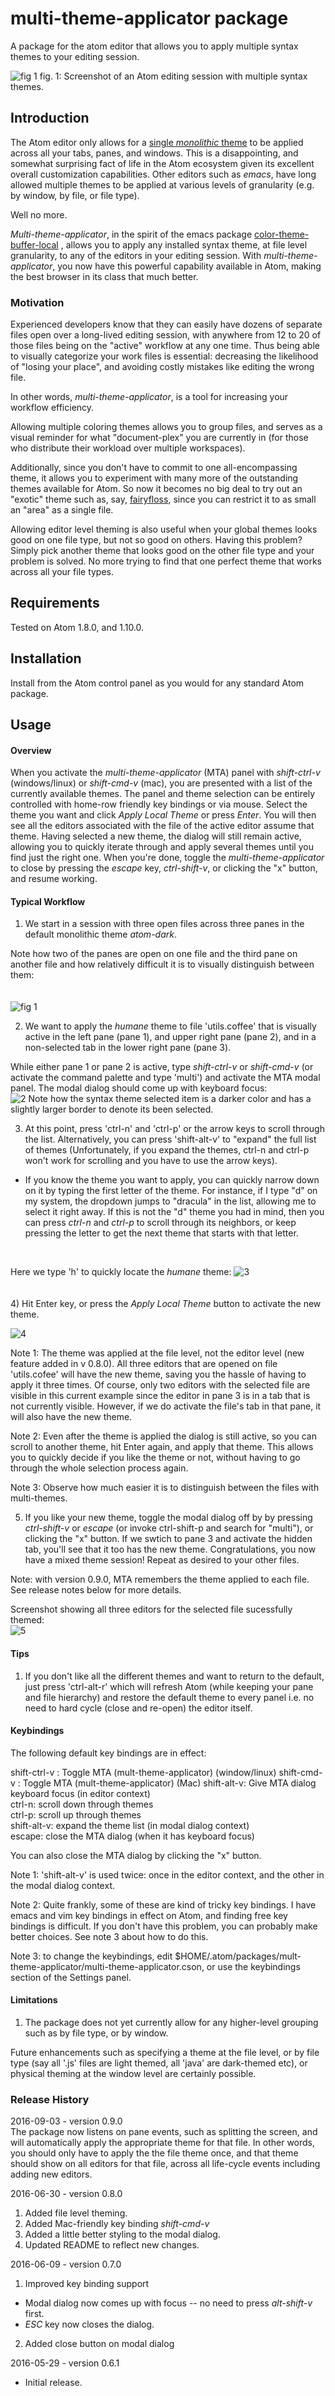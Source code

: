 # multi-theme-applicator package
A package for the atom editor that allows you to apply multiple syntax themes to your editing session.  

![fig 1](https://github.com/vt5491/multi-theme-applicator/blob/master/assets/img/mta_overview_minimap.png?raw=true)
fig. 1: Screenshot of an Atom editing session with multiple syntax themes.

## Introduction
The Atom editor only allows for a [single _monolithic_ theme](http://stackoverflow.com/questions/36929817/is-there-a-way-to-apply-multiple-themes-to-an-atom-editor-session-e-g-per-pane/37606434#37606434)
  to be applied across all your tabs, panes, and windows.  This is a disappointing, and somewhat surprising fact of life in the Atom ecosystem given its excellent overall customization capabilities.  Other editors such as _emacs_, have long allowed multiple themes to be applied at various levels of granularity (e.g. by window, by file, or file type).

Well no more.  

_Multi-theme-applicator_, in the spirit of the emacs package
[color-theme-buffer-local](https://github.com/vic/color-theme-buffer-local) , allows you to apply any installed syntax theme, at file level granularity, to any of the editors in your editing session. With _multi-theme-applicator_, you now have this powerful capability available in Atom, making the best browser in its class that much better.

### Motivation  
 Experienced developers know that they can easily have dozens of separate files open over a long-lived editing session, with anywhere from 12 to 20 of those files being on the "active" workflow at any one time.  Thus being able to visually categorize your work files is essential:  decreasing the likelihood of "losing your place", and avoiding costly mistakes like editing the wrong file.  

In other words, _multi-theme-applicator_, is a tool for increasing your workflow efficiency.

Allowing multiple coloring themes allows you to group files, and serves as a visual reminder for what "document-plex" you are currently in (for those who distribute their workload over multiple workspaces).

Additionally, since you don't have to commit to one all-encompassing theme, it allows you to experiment with many more of the outstanding themes available for Atom.  So now it becomes no big deal to try out an "exotic" theme such as, say,  [fairyfloss](https://sailorhg.github.io/fairyfloss/), since you can restrict it to as small an "area" as a single file.    

Allowing editor level theming is also useful when your global themes looks good on one file type, but not so good on others.  Having this problem?  Simply pick another theme that looks good on the other file type and your problem is solved.  No more trying to find that one perfect theme that works across all your file types.

## Requirements
Tested on Atom 1.8.0, and 1.10.0.

## Installation
Install from the Atom control panel as you would for any standard Atom package.

## Usage
#### Overview
When you activate the _multi-theme-applicator_ (MTA) panel with _shift-ctrl-v_ (windows/linux) or _shift-cmd-v_ (mac), you are presented with a list of the currently available themes.  The panel and theme selection can be entirely controlled with home-row friendly key bindings or via mouse.  Select the theme you want and click _Apply Local Theme_ or press _Enter_. You will then see all the editors associated with the file of the active editor assume that theme.  Having selected a new theme, the dialog will still remain active, allowing you to quickly iterate through and apply several themes until you find just the right one.  When you're done, toggle the _multi-theme-applicator_ to close by pressing the _escape_ key, _ctrl-shift-v_, or clicking the "x" button, and resume working.

#### Typical Workflow
1) We start in a session with three open files across three panes in the default monolithic theme _atom-dark_.    

  Note how two of the panes are open on one file and the third pane on another file and how relatively difficult it is to visually distinguish between them:  
<br/>  
![fig 1](https://github.com/vt5491/multi-theme-applicator/blob/master/assets/img/mta_workflow_start.png?raw=true)

2) We want to apply the _humane_ theme to file 'utils.coffee' that is visually active in the left pane (pane 1), and upper right pane (pane 2), and in a non-selected tab in the lower right pane (pane 3).  

  While either pane 1 or pane 2 is active, type _shift-ctrl-v_ or _shift-cmd-v_ (or activate the command palette and type 'multi') and activate the MTA modal panel.  The modal dialog should come up with keyboard focus:
  <br/>
  ![2](https://github.com/vt5491/multi-theme-applicator/blob/master/assets/img/mta_workflow_dialog.png?raw=true)
    Note how the syntax theme selected item is a darker color and has a slightly larger border to denote its been selected.


3) At this point, press 'ctrl-n' and 'ctrl-p' or the arrow keys to scroll through the list.  Alternatively, you can press 'shift-alt-v' to "expand" the full list of themes (Unfortunately, if you expand the themes, ctrl-n and ctrl-p won't work for scrolling and you have to use the arrow keys).  
  * If you know the theme you want to apply, you can quickly narrow down on it by typing the first letter of the theme.  For instance, if I type "d" on my system, the dropdown jumps to "dracula" in the list, allowing me to select it right away. If this is not the "d" theme you had in mind, then you can press _ctrl-n_ and _ctrl-p_ to scroll through its neighbors, or keep pressing the letter to get the next theme that starts with that letter.  
<br/>

Here we type 'h' to quickly locate the _humane_ theme:
![3](https://github.com/vt5491/multi-theme-applicator/blob/master/assets/img/mta_workflow_humane_pre_apply.png?raw=true)  
<br/>  
4) Hit Enter key, or press the _Apply Local Theme_ button to activate the new theme.


![4](https://github.com/vt5491/multi-theme-applicator/blob/master/assets/img/mta_workflow_humane_post_apply.png?raw=true)
<br/>

 Note 1: The theme was applied at the file level, not the editor level (new feature added in v 0.8.0).  All three editors that are opened on file 'utils.cofee' will have the new theme, saving you the hassle of having to apply it three times.  Of course, only two editors with the selected file are visible in this current example since the editor in pane 3 is in a tab that is not currently visible.  However, if we do activate the file's tab in that pane, it will also have the new theme.

 Note 2: Even after the theme is applied the dialog is still active, so you can scroll to another theme, hit Enter again, and apply that theme.  This allows you to quickly decide if you like the theme or not, without having to go through the whole selection process again.  

 Note 3: Observe how much easier it is to distinguish between the files with multi-themes.

5) If you like your new theme, toggle the modal dialog off by by pressing _ctrl-shift-v_ or _escape_ (or invoke ctrl-shift-p and search for "multi"), or clicking the "x" button. If we swtich to pane 3 and activate the hidden tab, you'll see that it too has the new theme.  Congratulations, you now have a mixed theme session!  Repeat as desired to your other files.

Note: with version 0.9.0, MTA remembers the theme applied to each file. See release notes below for more details.

Screenshot showing all three editors for the selected file sucessfully themed:
<br/>
![5](https://github.com/vt5491/multi-theme-applicator/blob/master/assets/img/mta_workflow_humane_post_apply_2.png?raw=true)
<br/>

#### Tips
1. If you don't like all the different themes and want to return to the default, just press 'ctrl-alt-r' which will refresh Atom (while keeping your pane and file hierarchy) and restore the default theme to every panel i.e. no need to hard cycle (close and re-open) the editor itself.   


#### Keybindings
The following default key bindings are in effect:  

shift-ctrl-v : Toggle MTA (mult-theme-applicator) (window/linux)
shift-cmd-v : Toggle MTA (mult-theme-applicator) (Mac)
shift-alt-v: Give MTA dialog keyboard focus (in editor context)  
ctrl-n: scroll down through themes  
ctrl-p: scroll up through themes  
shift-alt-v: expand the theme list (in modal dialog context)  
escape: close the MTA dialog (when it has keyboard focus)

You can also close the MTA dialog by clicking the "x" button.

Note 1: 'shift-alt-v' is used twice: once in the editor context, and the other in the modal dialog context.  

Note 2: Quite frankly, some of these are kind of tricky key bindings.  I have emacs and vim key bindings in effect on Atom, and finding free key bindings is difficult.  If you don't have this problem, you can probably make better choices.  See note 3 about how to do this.

Note 3: to change the keybindings, edit $HOME/.atom/packages/mult-theme-applicator/multi-theme-applicator.cson, or use the keybindings section of the Settings panel.

#### Limitations
1) The package does not yet currently allow for any higher-level grouping such as by file type, or by window.  

Future enhancements such as specifying a theme at the file level, or by file type (say all '.js' files are light themed, all 'java' are dark-themed etc), or physical theming at the window level are certainly possible.  


### Release History
2016-09-03 - version 0.9.0  
The package now listens on pane events, such as splitting the screen, and will automatically apply the appropriate theme for that file.  In other words, you should only have to apply the the file theme once, and that theme should show on all editors for that file, across all life-cycle events including adding new editors.

2016-06-30 - version 0.8.0  
1. Added file level theming.  
2. Added Mac-friendly key binding _shift-cmd-v_  
3. Added a little better styling to the modal dialog.  
4. Updated README to reflect new changes.  

2016-06-09 - version 0.7.0  
1. Improved key binding support  
  * Modal dialog now comes up with focus -- no need to press _alt-shift-v_ first.
  * _ESC_ key now closes the dialog.  

2. Added close button on modal dialog

2016-05-29 - version 0.6.1
- Initial release.
